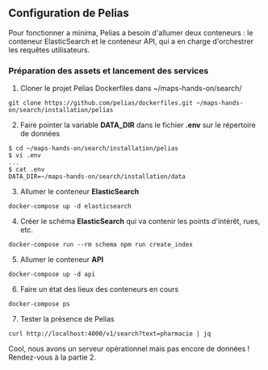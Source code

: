 ## Configuration de Pelias
Pour fonctionner a minima, Pelias a besoin d'allumer deux conteneurs : le conteneur ElasticSearch et le conteneur API, qui a en charge d'orchestrer les requêtes utilisateurs.

### Préparation des assets et lancement des services
1. Cloner le projet Pelias Dockerfiles dans ~/maps-hands-on/search/
```
git clone https://github.com/pelias/dockerfiles.git ~/maps-hands-on/search/installation/pelias
```
2. Faire pointer la variable __DATA_DIR__ dans le fichier __.env__ sur le répertoire de données
```
$ cd ~/maps-hands-on/search/installation/pelias
$ vi .env
...
$ cat .env
DATA_DIR=~/maps-hands-on/search/installation/data
```
3. Allumer le conteneur __ElasticSearch__
```
docker-compose up -d elasticsearch
```
4. Créer le schéma __ElasticSearch__ qui va contenir les points d'intérêt, rues, etc.
```
docker-compose run --rm schema npm run create_index
```
5. Allumer le conteneur __API__
```
docker-compose up -d api
```
6. Faire un état des lieux des conteneurs en cours
```
docker-compose ps
```
7. Tester la présence de Pelias
```
curl http://localhost:4000/v1/search?text=pharmacie | jq
```
Cool, nous avons un serveur opérationnel mais pas encore de données ! Rendez-vous à la partie 2.
